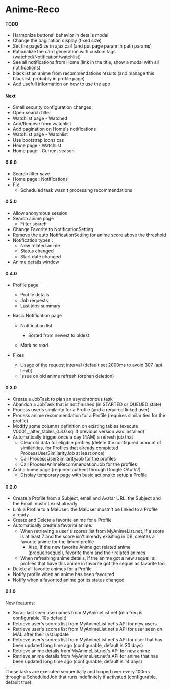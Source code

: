 # Anime-Reco

#### TODO

* Harmonize buttons' behavior in details modal
* Change the pagination display (fixed size)
* Set the pageSize in ajax call (and put page param in path params)
* Rationalize the card generation with custom tags (watched/Notification/watchlist)
* See all notifications from Home (link in the title, show a modal with all notifications)
* blacklist an anime from recommendations results (and manage this blacklist, probably in profile page)
* Add usefull information on how to use the app

#### Next

* Small security configuration changes
* Open search filter
* Watchlist page - Watched
* Add/Remove from watchlist
* Add pagination on Home's notifications
* Watchlist page - Watchlist
* Use bootstrap icons css
* Home page - Watchlist
* Home page - Current season

#### 0.6.0

* Search filter save
* Home page : Notifications
* Fix
  * Scheduled task wasn't processing recommendations

#### 0.5.0

* Allow anonymous session
* Search anime page
  * Filter search
* Change Favorite to NotificationSetting
* Remove the auto NotificationSetting for anime score above the threshold
* Notification types :
  * New related anime
  * Status changed
  * Start date changed
* Anime details window

#### 0.4.0

* Profile page

  * Profile details
  * Job requests
  * Last jobs summary
* Basic Notification page

  * Notification list

    * Sorted from newest to oldest
  * Mark as read
* Fixes

  * Usage of the request interval (default set 2000ms to avoid 307 (api limit))
  * Issue on old anime refresh (orphan deletion)

#### 0.3.0

* Create a JobTask to plan an asynchronous task
* Abandon a JobTask that is not finished (in STARTED or QUEUED state)
* Process user's similarity for a Profile (and a required linked user)
* Process anime recommendation for a Profile (requires similarities for the profile)
* Modify some columns definition on existing tables (execute V0001__alter_tables_0.3.0.sql if previous version was
  installed)
* Automatically trigger once a day (4AM) a refresh job that
  * Clear old data for eligible profiles (delete the configured amount of similarities, for Profiles that already
    completed ProcessUserSimilarityJob at least once)
  * Call ProcessUserSimilarityJob for the profiles
  * Call ProcessAnimeRecommendationJob for the profiles
* Add a home page (required authent through Google OAuth2)
  * Display temporary page with basic actions to setup a Profile

#### 0.2.0

* Create a Profile from a Subject, email and Avatar URL: the Subject and the Email mustn't exist already
* Link a Profile to a MalUser: the MalUser mustn't be linked to a Profile already
* Create and Delete a favorite anime for a Profile
* Automatically create a favorite anime:
  * When retrieving a user's scores list from MyAnimeList.net, if a score is at least 7 and the score isn't already
    exisiting in DB, creates a favorite anime for the linked profile
    * Also, if the new favorite Anime got related anime (prequel/sequel), favorite them and their related animes
  * When refreshing anime details, if the anime got a new sequel, all profiles that have this anime in favorite got
    the sequel as favorite too
* Delete all favorite animes for a Profile
* Notify profile when an anime has been favorited
* Notify when a favorited anime got its status changed

#### 0.1.0

New features:

- Scrap last seen usernames from MyAnimeList.net (min freq is configurable, 10s default)
- Retrieve user's scores list from MyAnimeList.net's API for new users
- Retrieve user's scores list from MyAnimeList.net's API for user seen on MAL after their last update
- Retrieve user's scores list from MyAnimeList.net's API for user that has been updated long time ago (configurable,
  default is 30 days)
- Retrieve anime details from MyAnimeList.net's API for new anime
- Retrieve anime details from MyAnimeList.net's API for anime that has been updated long time ago (configurable, default
  is 14 days)

Those tasks are executed sequentially and looped over every 100ms through a ScheduledJob that runs indefinitely if
activated (configurable, default true).
